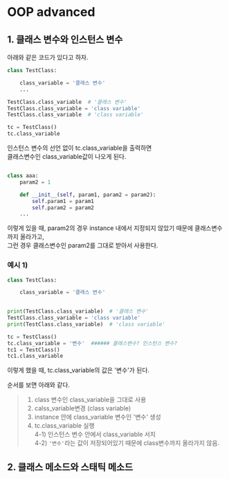 # OOP advanced

## 1. 클래스 변수와 인스턴스 변수
아래와 같은 코드가 있다고 하자.
```python
class TestClass:

    class_variable = '클래스 변수'
    ...

TestClass.class_variable  # '클래스 변수'
TestClass.class_variable = 'class variable'
TestClass.class_variable  # 'class variable'

tc = TestClass()
tc.class_variable  
```

인스턴스 변수의 선언 없이 tc.class_variable을 출력하면  
클래스변수인 class_variable값이 나오게 된다.

```python

class aaa:
    param2 = 1

    def __init__(self, param1, param2 = param2):
        self.param1 = param1
        self.param2 = param2
    ...
```
이렇게 있을 때, param2의 경우 instance 내에서 지정되지 않았기 때문에 클래스변수까지 올라가고,  
그런 경우 클래스변수인 param2를 그대로 받아서 사용한다.


### 예시 1)
```python
class TestClass:

    class_variable = '클래스 변수'
    

print(TestClass.class_variable)  # '클래스 변수'
TestClass.class_variable = 'class variable'
print(TestClass.class_variable)  # 'class variable'

tc = TestClass()
tc.class_variable = '변수'  ###### 클래스변수? 인스턴스 변수?
tc1 = TestClass()
tc1.class_variable
```
이렇게 했을 때, tc.class_variable의 값은 '변수'가 된다.

순서를 보면 아래와 같다.
> 1) class 변수인 class_variable을 그대로 사용
> 2) calss_variable변경 (class variable)
> 3) instance 안에 class_variable 변수인 '변수' 생성
> 4) tc.class_variable 실행  
> 4-1) 인스턴스 변수 안에서 class_variable 서치  
> 4-2) `'변수'`라는 값이 저장되어있기 때문에 class변수까지 올라가지 않음.


## 2. 클래스 메소드와 스태틱 메소드
